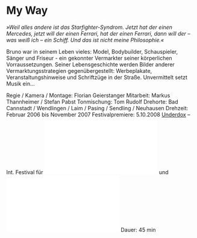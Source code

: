 # My Way

*»Weil alles andere ist das Starfighter-Syndrom. Jetzt hat der einen Mercedes, jetzt will der einen Ferrari, hat der einen Ferrari, dann will der – was weiß ich – ein Schiff. Und das ist nicht meine Philosophie.«*

Bruno war in seinem Leben vieles: Model, Bodybuilder, Schauspieler, Sänger und Friseur - ein gekonnter Vermarkter seiner körperlichen Vorraussetzungen. Seiner Lebensgeschichte werden Bilder anderer Vermarktungsstrategien gegenübergestellt: Werbeplakate, Veranstaltungshinweise und Schriftzüge in der Straße. Unvermittelt setzt Musik ein...

Regie / Kamera / Montage: Florian Geierstanger Mitarbeit: Markus Thannheimer / Stefan Pabst Tonmischung: Tom Rudolf Drehorte: Bad Cannstadt / Wendlingen / Laim / Pasing / Sendling / Neuhausen Drehzeit: Februar 2006 bis November 2007 Festivalpremiere: 5.10.2008 [Underdox](http://www.underdox-festival.de/) – Int. Festival für ![Dokument](/projekte/2007myway/underdox3_katalogauszug.pdf) und ![Experiment](/projekte/2007myway/underdox3_flyer.pdf) Dauer: 45 min
